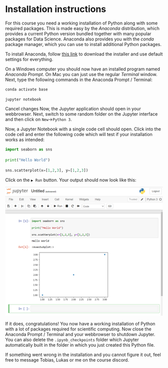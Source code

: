 # Installation instructions
For this course you need a working installation of Python along with some required packages. This is made easy by the *Anaconda* distribution, which provides a current Python version bundled together with many popular packages for Data Science. Anaconda also provides you with the *conda* package manager, which you can use to install additional Python packages.

To install Anaconda, follow [this link](https://www.anaconda.com/products/individual) to download the installer and use default settings for everything.

On a Windows computer you should now have an installed program named *Anaconda Prompt*. On Mac you can just use the regular *Terminal* window. Next, type the following commands in the Anaconda Prompt / Terminal:

```shell
conda activate base

jupyter notebook
```
Cancel changes
Now, the Jupyter application should open in your webbrowser. Next, switch to some random folder on the Jupyter interface and then click on `New`→`Python 3`.

Now, a Jupyter Notebook with a single code cell should open. Click into the code cell and enter the following code which will test if your installation works as intended:

```python
import seaborn as sns

print("Hello World")

sns.scatterplot(x=[1,2,3], y=[1,2,3])
```

Click on the `▶ Run` button. Your output should now look like this:

<div>
<img src="images/jupyter_test.png" width="700"/>
</div>

If it does, congratulations! You now have a working installation of Python with a lot of packages required for scientific computing. Now close the Anaconda Prompt / Terminal and your webbrowser to shutdown Jupyter. You can also delete the `.ipynb_checkpoints` folder which Jupyter automatically built in the folder in which you just created this Python file.

If something went wrong in the installation and you cannot figure it out, feel free to message Tobias, Lukas or me on the course discord.
